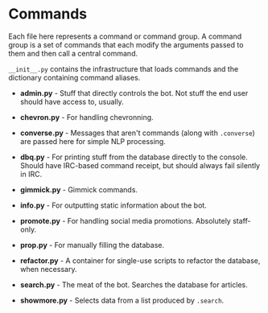 # Commands
Each file here represents a command or command group. A command group is a set
of commands that each modify the arguments passed to them and then call a
central command.

`__init__.py` contains the infrastructure that loads commands and the
dictionary containing command aliases.

* **admin.py** - Stuff that directly controls the bot. Not stuff the end user
  should have access to, usually.

* **chevron.py** - For handling chevronning.

* **converse.py** - Messages that aren't commands (along with `.converse`) are
  passed here for simple NLP processing.

* **dbq.py** - For printing stuff from the database directly to the console.
  Should have IRC-based command receipt, but should always fail silently in
  IRC.

* **gimmick.py** - Gimmick commands.

* **info.py** - For outputting static information about the bot.

* **promote.py** - For handling social media promotions. Absolutely staff-only.

* **prop.py** - For manually filling the database.

* **refactor.py** - A container for single-use scripts to refactor the
  database, when necessary.

* **search.py** - The meat of the bot. Searches the database for articles.

* **showmore.py** - Selects data from a list produced by `.search`.
